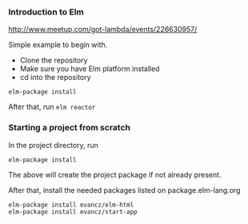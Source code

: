 ### Introduction to Elm

http://www.meetup.com/got-lambda/events/226630957/

Simple example to begin with.

- Clone the repository
- Make sure you have Elm platform installed
- cd into the repository

```
elm-package install
```
After that, run `elm reactor`


### Starting a project from scratch

In the project directory, run
```
elm-package install
```
The above will create the project package if not already present.

After that, install the needed packages listed on package.elm-lang.org

```
elm-package install evancz/elm-html
elm-package install evancz/start-app
```
